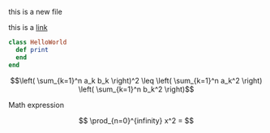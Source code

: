 this is a new file

this is a [link](abc.md)

```ruby
class HelloWorld
  def print
  end
end
```

$$\left( \sum_{k=1}^n a_k b_k \right)^2 \leq \left( \sum_{k=1}^n a_k^2 \right) \left( \sum_{k=1}^n b_k^2 \right)$$

Math expression

$$ \prod_{n=0}^{infinity} x^2 = $$

